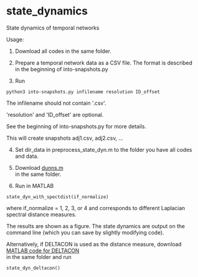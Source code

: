 # state_dynamics
State dynamics of temporal networks

Usage:

1. Download all codes in the same folder.

2. Prepare a temporal network data as a CSV file. The format is described in the beginning of into-snapshots.py

3. Run

```
python3 into-snapshots.py infilename resolution ID_offset
```

The infilename should not contain '.csv'.

'resolution' and 'ID_offset' are optional.

See the beginning of into-snapshots.py for more details.

This will create snapshots adj1.csv, adj2.csv, ...

4. Set dir_data in preprocess_state_dyn.m to the folder you have all codes and data.

5. Download [dunns.m](https://uk.mathworks.com/matlabcentral/fileexchange/27859-dunn-s-index)  
in the same folder.

6. Run in MATLAB

```
state_dyn_with_spectdist(if_normalize)
```

where if_normalize = 1, 2, 3, or 4 and corresponds to different Laplacian spectral distance measures.

The results are shown as a figure. The state dynamics are output on the command line (which you can save by slightly modifying code).

Alternatively, if DELTACON is used as the distance measure, download [MATLAB code for DELTACON](http://web.eecs.umich.edu/~dkoutra/)  
in the same folder and run

```
state_dyn_deltacon()
```



